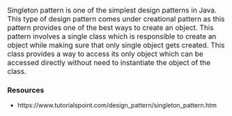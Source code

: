 <p style="font-size: 16px">Singleton pattern is one of the simplest design patterns in Java. This type of design pattern comes under creational pattern as this pattern provides one of the best ways to create an object.
This pattern involves a single class which is responsible to create an object while making sure that only single object gets created. This class provides a way to access its only object which can be accessed directly without need to instantiate the object of the class.
</p>


### Resources

<ul>
<li>
https://www.tutorialspoint.com/design_pattern/singleton_pattern.htm
</li></ul>
